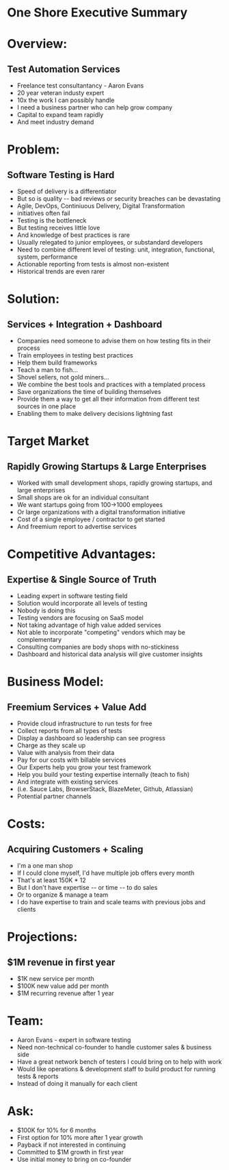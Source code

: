 One Shore Executive Summary
===========================

Overview:
=========

Test Automation Services
------------------------

- Freelance test consultantancy - Aaron Evans
- 20 year veteran industy expert
- 10x the work I can possibly handle
- I need a business partner who can help grow company
- Capital to expand team rapidly
- And meet industry demand

Problem:
========

Software Testing is Hard
------------------------

- Speed of delivery is a differentiator
- But so is quality -- bad reviews or security breaches can be devastating
- Agile, DevOps, Continiuous Delivery, Digital Transformation
- initiatives often fail
- Testing is the bottleneck
- But testing receives little love
- And knowledge of best practices is rare
- Usually relegated to junior employees, or substandard developers
- Need to combine different level of testing:
	unit, integration, functional, system, performance
- Actionable reporting from tests is almost non-existent
- Historical trends are even rarer

Solution:
=========

Services + Integration + Dashboard
----------------------------------

- Companies need someone to advise them on how testing fits in their process
- Train employees in testing best practices
- Help them build frameworks
- Teach a man to fish...
- Shovel sellers, not gold miners...
- We combine the best tools and practices with a templated process
- Save organizations the time of building themselves
- Provide them a way to get all their information from different test sources in one place
- Enabling them to make delivery decisions lightning fast

Target Market
=============

Rapidly Growing Startups & Large Enterprises
--------------------------------------------

- Worked with small development shops, rapidly growing startups, and large enterprises
- Small shops are ok for an individual consultant
- We want startups going from 100->1000 employees
- Or large organizations with a digital transformation initiative
- Cost of a single employee / contractor to get started
- And freemium report to advertise services

Competitive Advantages:
=======================

Expertise & Single Source of Truth
----------------------------------

- Leading expert in software testing field
- Solution would incorporate all levels of testing
- Nobody is doing this
- Testing vendors are focusing on SaaS model
- Not taking advantage of high value added services
- Not able to incorporate "competing" vendors which may be complementary
- Consulting companies are body shops with no-stickiness
- Dashboard and historical data analysis will give customer insights

Business Model:
===============

Freemium Services + Value Add
-----------------------------
- Provide cloud infrastructure to run tests for free
- Collect reports from all types of tests
- Display a dashboard so leadership can see progress
- Charge as they scale up
- Value with analysis from their data
- Pay for our costs with billable services
- Our Experts help you grow your test framework
- Help you build your testing expertise internally (teach to fish)
- And integrate with existing services
- (i.e. Sauce Labs, BrowserStack, BlazeMeter, Github, Atlassian)
- Potential partner channels

Costs:
======

Acquiring Customers + Scaling
-----------------------------

- I'm a one man shop
- If I could clone myself, I'd have multiple job offers every month
- That's at least 150K * 12
- But I don't have expertise -- or time -- to do sales
- Or to organize & manage a team
- I do have expertise to train and scale teams with previous jobs and clients

Projections:
============

$1M revenue in first year
-------------------------

- $1K new service per month
- $100K new value add per month
- $1M recurring revenue after 1 year

Team:
=====

- Aaron Evans - expert in software testing
- Need non-technical co-founder to handle customer sales & business side
- Have a great network bench of testers I could bring on to help with work
- Would like operations & development staff to build product for running tests & reports
- Instead of doing it manually for each client

Ask:
====

- $100K for 10% for 6 months
- First option for 10% more after 1 year growth
- Payback if not interested in continuing
- Committed to $1M growth in first year
- Use initial money to bring on co-founder
